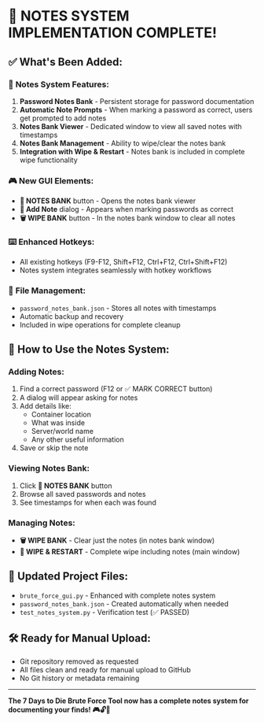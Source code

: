 # 🎉 NOTES SYSTEM IMPLEMENTATION COMPLETE!

## ✅ What's Been Added:

### 📝 **Notes System Features:**
1. **Password Notes Bank** - Persistent storage for password documentation
2. **Automatic Note Prompts** - When marking a password as correct, users get prompted to add notes
3. **Notes Bank Viewer** - Dedicated window to view all saved notes with timestamps
4. **Notes Bank Management** - Ability to wipe/clear the notes bank
5. **Integration with Wipe & Restart** - Notes bank is included in complete wipe functionality

### 🎮 **New GUI Elements:**
- **🏦 NOTES BANK** button - Opens the notes bank viewer
- **📝 Add Note** dialog - Appears when marking passwords as correct
- **🗑️ WIPE BANK** button - In the notes bank window to clear all notes

### ⌨️ **Enhanced Hotkeys:**
- All existing hotkeys (F9-F12, Shift+F12, Ctrl+F12, Ctrl+Shift+F12)
- Notes system integrates seamlessly with hotkey workflows

### 💾 **File Management:**
- `password_notes_bank.json` - Stores all notes with timestamps
- Automatic backup and recovery
- Included in wipe operations for complete cleanup

## 🚀 **How to Use the Notes System:**

### Adding Notes:
1. Find a correct password (F12 or ✅ MARK CORRECT button)
2. A dialog will appear asking for notes
3. Add details like:
   - Container location
   - What was inside
   - Server/world name
   - Any other useful information
4. Save or skip the note

### Viewing Notes Bank:
1. Click **🏦 NOTES BANK** button
2. Browse all saved passwords and notes
3. See timestamps for when each was found

### Managing Notes:
- **🗑️ WIPE BANK** - Clear just the notes (in notes bank window)
- **🧹 WIPE & RESTART** - Complete wipe including notes (main window)

## 📁 **Updated Project Files:**
- `brute_force_gui.py` - Enhanced with complete notes system
- `password_notes_bank.json` - Created automatically when needed
- `test_notes_system.py` - Verification test (✅ PASSED)

## 🛠️ **Ready for Manual Upload:**
- Git repository removed as requested
- All files clean and ready for manual upload to GitHub
- No Git history or metadata remaining

---

**The 7 Days to Die Brute Force Tool now has a complete notes system for documenting your finds! 🎮🔓📝**
